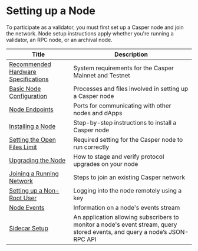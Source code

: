 # Setting up a Node

To participate as a validator, you must first set up a Casper node and join the network. Node setup instructions apply whether you're running a validator, an RPC node, or an archival node.

| Title                                                                           | Description                 |
| ----------------------------------------------------------- | ----------------------------------------------- |
|[Recommended Hardware Specifications](./hardware.md) | System requirements for the Casper Mainnet and Testnet |
|[Basic Node Configuration](./basic-node-configuration.md) | Processes and files involved in setting up a Casper node |
|[Node Endpoints](./node-endpoints.md) | Ports for communicating with other nodes and dApps |
|[Installing a Node](./install-node.md) | Step-by-step instructions to install a Casper node |
|[Setting the Open Files Limit](./open-files.md) | Required setting for the Casper node to run correctly |
|[Upgrading the Node](./upgrade.md) | How to stage and verify protocol upgrades on your node |
|[Joining a Running Network](./joining.md) | Steps to join an existing Casper network |
|[Setting up a Non-Root User](./non-root-user.md) | Logging into the node remotely using a key |
|[Node Events](./node-events.md) | Information on a node's events stream |
|[Sidecar Setup](./casper-sidecar.md) | An application allowing subscribers to monitor a node's event stream, query stored events, and query a node’s JSON-RPC API |